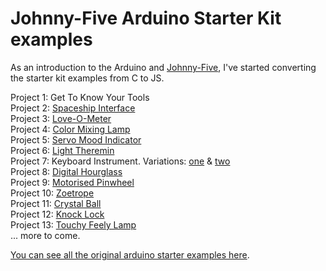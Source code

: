 # Johnny-Five Arduino Starter Kit examples

As an introduction to the Arduino and [Johnny-Five](https://github.com/rwaldron/johnny-five), I've started converting the starter kit examples from C to JS.

Project 1: Get To Know Your Tools  
Project 2: [Spaceship Interface](./spaceship-interface.js)  
Project 3: [Love-O-Meter](./love-o-meter.js)  
Project 4: [Color Mixing Lamp](color-mixing-lamp.js)  
Project 5: [Servo Mood Indicator](./mood-indicator.js)  
Project 6: [Light Theremin](./light-theremin.js)  
Project 7: Keyboard Instrument. Variations: [ one](./keyboard-instrument-1.js) & [ two](./keyboard-instrument-2.js)  
Project 8: [Digital Hourglass](./digital-hourglass.js)  
Project 9: [Motorised Pinwheel](./motorised-pinwheel.js)  
Project 10: [Zoetrope](./zoetrope.js)  
Project 11: [Crystal Ball](./crystal-ball.js)  
Project 12: [Knock Lock](./knock-lock.js)  
Project 13: [Touchy Feely Lamp](./touchy-feely-lamps.js)   
... more to come.


[You can see all the original arduino starter examples here](https://github.com/arduino/Arduino/tree/master/build/shared/examples/10.StarterKit).
